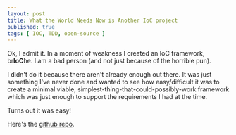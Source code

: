 ```yaml
---
layout: post
title: What the World Needs Now is Another IoC project
published: true
tags: [ IOC, TDD, open-source ]
---
```


Ok, I admit it. In a moment of weakness I created an IoC framework, br**IoC**he. 
I am a bad person (and not just because of the horrible pun).

I didn't do it because there aren't already enough out there. It was just 
something I've never done and wanted to see how easy/difficult it was to create 
a minimal viable, simplest-thing-that-could-possibly-work framework which was 
just enough to support the requirements I had at the time. 

Turns out it was easy!

Here's the [github repo](https://github.com/deejaygraham/brioche).
